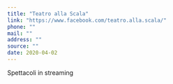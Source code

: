 ```yaml
---
title: "Teatro alla Scala"
link: "https://www.facebook.com/teatro.alla.scala/"
phone: ""
mail: ""
address: ""
source: ""
date: 2020-04-02
---
```


Spettacoli in streaming

